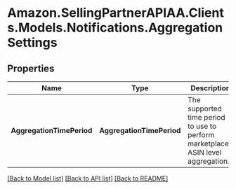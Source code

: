 # Amazon.SellingPartnerAPIAA.Clients.Models.Notifications.AggregationSettings
## Properties

Name | Type | Description | Notes
------------ | ------------- | ------------- | -------------
**AggregationTimePeriod** | **AggregationTimePeriod** | The supported time period to use to perform marketplace-ASIN level aggregation. | 

[[Back to Model list]](../README.md#documentation-for-models) [[Back to API list]](../README.md#documentation-for-api-endpoints) [[Back to README]](../README.md)


